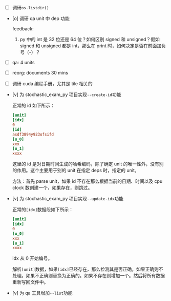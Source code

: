 * [ ] 调研`os.listdir()`

* [o] 调研 qa unit 中 dep 功能

    feedback:

    1. py 中的 int 是 32 位还是 64 位？如何区别 signed 和 unsigned？假如 signed 和 unsigned 都是 int，那么在 print 时，如何决定是否在前面加负号（-）？

* [ ] qa: 4 units

* [ ] reorg: documents 30 mins

* [ ] 调研 cuda 编程手册，尤其是 tile 相关的

* [v] 为 stochastic_exam_py 项目实现`--create-id`功能

    正常的 id 如下所示：

    ```conf
    [unit]
    [idx]
    0
    [id]
    asdf3894y923ofsifd
    [u_0]
    xxx
    [u_1]
    xxxx
    ```

    这里的 id 是对日期时间生成的哈希编码，除了确定 unit 的唯一性外，没有别的作用。这个主要用于别的 unit 在指定 deps 时，指定的 unit。

    方法：首先 parse unit，如果 id 不存在那么根据当前的日期、时间以及 cpu clock 数创建一个，如果存在，则跳过。

* [v] 为 stochastic_exam_py 项目实现`--update-idx`功能

    正常的`[idx]`数据段如下所示：

    ```conf
    [unit]
    [idx]
    0
    [u_0]
    xxx
    [u_1]
    xxxx
    ```

    idx 从 0 开始编号。
    
    解析`[unit]`数据，如果`[idx]`已经存在，那么检测其是否正确，如果正确则不处理。如果不正确则替换为正确的。如果不存在则增加一个。然后将所有数据重新写回文件中。

* [v] 为 qa 工具增加`--list`功能